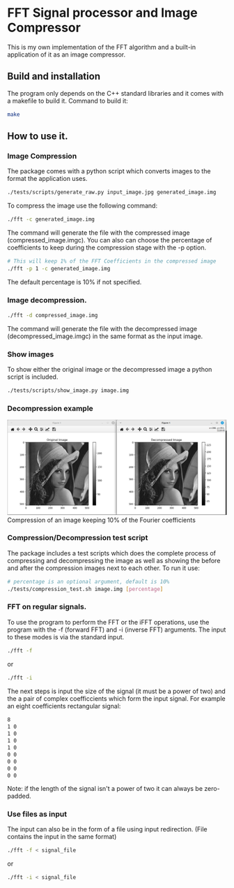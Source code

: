 # FFT Signal processor and Image Compressor
This is my own implementation of the FFT algorithm and a built-in application of it as an image compressor.
## Build and installation
The program only depends on the C++ standard libraries and it comes with a makefile to build it.
Command to build it:
```bash
make
```
## How to use it.
### Image Compression
The package comes with a python script which converts images to the format the application uses.
```bash
./tests/scripts/generate_raw.py input_image.jpg generated_image.img
```
To compress the image use the following command:
```bash
./fft -c generated_image.img
```
The command will generate the file with the compressed image (compressed\_image.imgc).
You can also can choose the percentage of coefficients to keep during the compression stage with the -p option.
```bash
# This will keep 1% of the FFT Coefficients in the compressed image
./fft -p 1 -c generated_image.img
```
The default percentage is 10% if not specified.
### Image decompression.
```bash
./fft -d compressed_image.img
```
The command will generate the file with the decompressed image (decompressed\_image.imgc) in the same format as the input image.
### Show images
To show either the original image or the decompressed image a python script is included.
```bash
./tests/scripts/show_image.py image.img
```
### Decompression example
![Compression of Lena image](images/compression_example.png)
Compression of an image keeping 10% of the Fourier coefficients
### Compression/Decompression test script
The package includes a test scripts which does the complete process of compressing and decompressing the image as well as showing the before and after the compression images next to each other.
To run it use:
```bash
# percentage is an optional argument, default is 10%
./tests/compression_test.sh image.img [percentage]
```
### FFT on regular signals.
To use the program to perform the FFT or the iFFT operations, use the program with the -f (forward FFT) and -i (inverse FFT) arguments.
The input to these modes is via the standard input.
```bash
./fft -f
```
or
```bash
./fft -i
```
The next steps is input the size of the signal (it must be a power of two) and the a pair of complex coefficcients which form the input signal.
For example an eight coefficients rectangular signal:
```
8
1 0
1 0
1 0
1 0
0 0
0 0
0 0
0 0
```
Note: if the length of the signal isn't a power of two it can always be zero-padded.
### Use files as input
The input can also be in the form of a file using input redirection.
(File contains the input in the same format)
```bash
./fft -f < signal_file
```
or
```bash
./fft -i < signal_file
```
